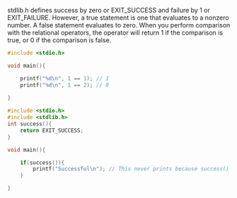 stdlib.h defines success by zero or EXIT_SUCCESS and failure by 1 or EXIT_FAILURE. However, a true statement is one that evaluates to a nonzero number. A false statement evaluates to zero. When you perform comparison with the relational operators, the operator will return 1 if the comparison is true, or 0 if the comparison is false.

```C
#include <stdio.h>

void main(){

	printf("%d\n", 1 == 1); // 1
	printf("%d\n", 1 == 2); // 0
	
}
```

```C
#include <stdio.h>
#include <stdlib.h>
int success(){
	return EXIT_SUCCESS;
}

void main(){

	if(success()){
		printf("Successful\n"); // This never prints because success() returns 0
	}

}
```
